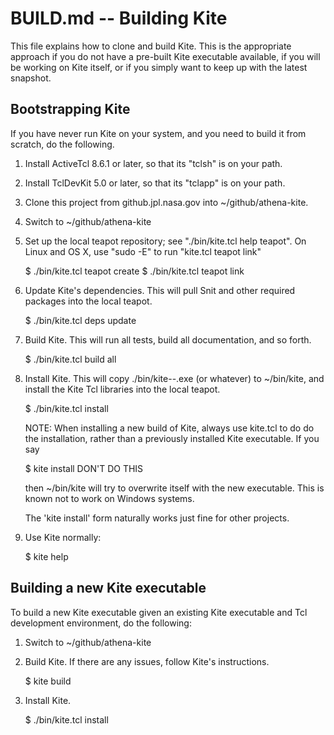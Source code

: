 # BUILD.md -- Building Kite

This file explains how to clone and build Kite.  This is the appropriate 
approach if you do not have a pre-built Kite executable available, if you 
will be working on Kite itself, or if you simply want to keep up with the 
latest snapshot.

## Bootstrapping Kite

If you have never run Kite on your system, and you need to build it from
scratch, do the following.

1. Install ActiveTcl 8.6.1 or later, so that its "tclsh" is on your path.

2. Install TclDevKit 5.0 or later, so that its "tclapp" is on your path.

3. Clone this project from github.jpl.nasa.gov into ~/github/athena-kite.

4. Switch to ~/github/athena-kite

5. Set up the local teapot repository; see "./bin/kite.tcl help teapot".
   On Linux and OS X, use "sudo -E" to run "kite.tcl teapot link"

    $ ./bin/kite.tcl teapot create
    $ ./bin/kite.tcl teapot link

6. Update Kite's dependencies. This will pull Snit and other required
   packages into the local teapot.

    $ ./bin/kite.tcl deps update

7. Build Kite.  This will run all tests, build all documentation, and so
   forth.

    $ ./bin/kite.tcl build all

8. Install Kite.  This will copy ./bin/kite-<version>-<platform>.exe 
   (or whatever) to ~/bin/kite, and install the Kite Tcl libraries into the 
   local teapot.

    $ ./bin/kite.tcl install

   NOTE: When installing a new build of Kite, always use kite.tcl to do
   do the installation, rather than a previously installed Kite executable.
   If you say

    $ kite install                    DON'T DO THIS

   then ~/bin/kite will try to overwrite itself with the new executable.
   This is known not to work on Windows systems.

   The 'kite install' form naturally works just fine for other projects.

9. Use Kite normally:

    $ kite help

## Building a new Kite executable

To build a new Kite executable given an existing Kite executable and 
Tcl development environment, do the following:

1. Switch to ~/github/athena-kite

2. Build Kite.  If there are any issues, follow Kite's instructions.

    $ kite build

3. Install Kite.

    $ ./bin/kite.tcl install

